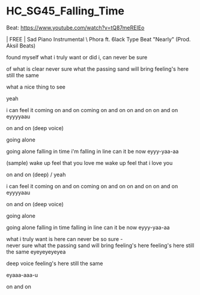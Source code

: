 # HC_SG45_Falling_Time

Beat: https://www.youtube.com/watch?v=tQ87meREIEo

| FREE | Sad Piano Instrumental \\ Phora ft. 6lack Type Beat "Nearly" (Prod. Aksil Beats)



found myself what i truly want
or did i, can never be sure 

of what is clear
never sure what the passing sand will bring
feeling's here
still the same

what a nice thing to see

yeah

i can feel it coming on and on
coming on and on
on and on
on and on
eyyyyaau

on and on (deep voice) 

going alone

going alone
falling in time
i'm falling in line
can it be now
eyyy-yaa-aa

(sample)
wake up
feel that you love me
wake up 
feel that i love you

on and on (deep) / yeah

i can feel it coming on and on
coming on and on
on and on
on and on
eyyyyaau

on and on (deep voice) 

going alone

going alone
falling in time
falling in line
can it be now
eyyy-yaa-aa

what i truly want is here
can never be so sure -  
never sure
what the passing sand will bring
feeling's here feeling's here
still the same eyeyeyeyeyea

deep voice
feeling's here
still the same

eyaaa-aaa-u

on and on
